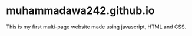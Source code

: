 # muhammadawa242.github.io

This is my first multi-page website made using javascript, HTML and CSS.
